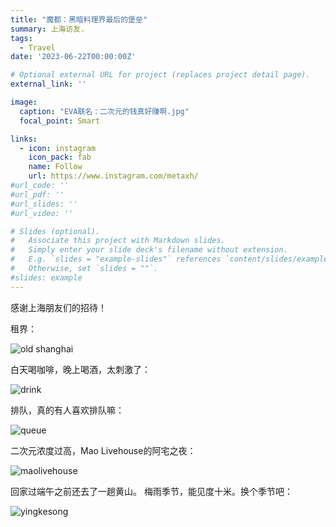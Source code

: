 ```yaml
---
title: "魔都：黑暗料理界最后的堡垒"
summary: 上海访友.
tags:
  - Travel
date: '2023-06-22T00:00:00Z'

# Optional external URL for project (replaces project detail page).
external_link: ''

image:
  caption: "EVA联名：二次元的钱真好赚啊.jpg"
  focal_point: Smart

links:
  - icon: instagram
    icon_pack: fab
    name: Follow
    url: https://www.instagram.com/metaxh/
#url_code: ''
#url_pdf: ''
#url_slides: ''
#url_video: ''

# Slides (optional).
#   Associate this project with Markdown slides.
#   Simply enter your slide deck's filename without extension.
#   E.g. `slides = "example-slides"` references `content/slides/example-slides.md`.
#   Otherwise, set `slides = ""`.
#slides: example
---
```


感谢上海朋友们的招待！

租界：

![old shanghai](./Shanghai_0.jpeg)

白天喝咖啡，晚上喝酒，太刺激了：

![drink](Shanghai_1.jpeg)

排队，真的有人喜欢排队嘛：

![queue](Shanghai_2.jpeg)

二次元浓度过高，Mao Livehouse的阿宅之夜：

![maolivehouse](Shanghai_3.jpeg)

回家过端午之前还去了一趟黄山。
梅雨季节，能见度十米。换个季节吧：

![yingkesong](Huangshan.jpeg)
